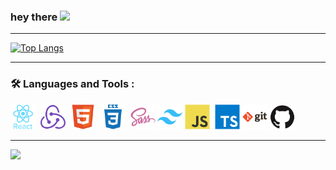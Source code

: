 
### hey there <img src="https://media.giphy.com/media/hvRJCLFzcasrR4ia7z/giphy.gif" width="30px"/>
---
[![Top Langs](https://github-readme-stats.vercel.app/api/top-langs/?username=aleksem07&layout=compact&theme=vision-friendly-dark)](https://github.com/anuraghazra/github-readme-stats)

---
### 🛠️ Languages and Tools :
<div>
  <img src="https://github.com/devicons/devicon/blob/master/icons/react/react-original-wordmark.svg" title="React" alt="React" width="40" height="40"/>&nbsp;
  <img src="https://github.com/devicons/devicon/blob/master/icons/redux/redux-original.svg" title="Redux" alt="Redux " width="40" height="40"/>&nbsp;
  <img src="https://github.com/devicons/devicon/blob/master/icons/html5/html5-original.svg" title="HTML5" alt="HTML" width="40" height="40"/>&nbsp;
  <img src="https://github.com/devicons/devicon/blob/master/icons/css3/css3-plain-wordmark.svg"  title="CSS3" alt="CSS" width="40" height="40"/>&nbsp;
  <img src="https://github.com/devicons/devicon/raw/master/icons/sass/sass-original.svg" title="SASS" alt="SASS" width="40" height="40">
    <img src="https://github.com/devicons/devicon/blob/master/icons/tailwindcss/tailwindcss-plain.svg" title="Tailwindcss" width="40" height="40">
  <img src="https://github.com/devicons/devicon/blob/master/icons/javascript/javascript-original.svg" title="JavaScript" alt="JavaScript" width="40" height="40"/>&nbsp;
  <img src="https://github.com/devicons/devicon/raw/master/icons/typescript/typescript-original.svg"  title="Git"  title="TypeScript" alt="TypeScript" width="40" height="40"/>
  <img src="https://github.com/devicons/devicon/blob/master/icons/git/git-original-wordmark.svg" title="Git"  alt="Git" width="40" height="40"/>
  <img src="https://github.com/devicons/devicon/raw/master/icons/github/github-original.svg" title="GitHub" width="40" height="40">
</div>

---

[![](https://visitcount.itsvg.in/api?id=aleksem07&label=Profile%20Views&color=12&icon=5&pretty=true)](https://visitcount.itsvg.in)

<!--
**aleksem07/aleksem07** is a ✨ _special_ ✨ repository because its `README.md` (this file) appears on your GitHub profile.

Here are some ideas to get you started:

- 🔭 I’m currently working on ...
- 🌱 I’m currently learning ...
- 👯 I’m looking to collaborate on ...
- 🤔 I’m looking for help with ...
- 💬 Ask me about ...
- 📫 How to reach me: ...
- 😄 Pronouns: ...
- ⚡ Fun fact: ...
-->
